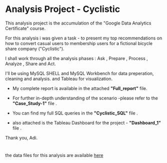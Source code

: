 # Analysis Project - Cyclistic

This analysis project is the accumulation of the "Google Data Analytics Certificate" course.

For this analysis i was given a task - to present my top recommendations on how to convert casual users to membership users for a fictional bicycle share company ("Cyclistic").

I shall work through all the analysis phases : Ask , Prepare , Process , Analyze , Share and Act.

I'll be using MySQL SHELL and MySQL Workbench for data preperation, cleaning and analysis. and Tableau for visualization.

- My complete report is available in the attached **"Full_report"** file.

- For further in-depth understanding of the scenario -please refer to the **"Case_Study-1"** file .

- You can find my full SQL queries in the **"Cyclistic_SQL"** file .

- also attached is the Tableau Dashboard for the project - **"Dashboard_1"** file .

Thank you, Adi.


#



the data files for this analysis are available [here](https://divvy-tripdata.s3.amazonaws.com/index.html)




